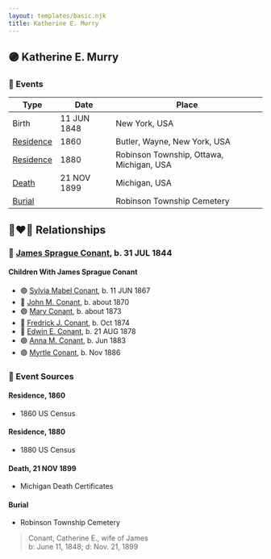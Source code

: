 ```yaml
---
layout: templates/basic.njk
title: Katherine E. Murry
---
```

## 🟣 Katherine E. Murry

### 📆 Events

Type | Date | Place
------ | ------ | ------
Birth | 11 JUN 1848 | New York, USA
[Residence](#event-event-0) | 1860 | Butler, Wayne, New York, USA
[Residence](#event-event-1) | 1880 | Robinson Township, Ottawa, Michigan, USA
[Death](#event-event-6) | 21 NOV 1899 | Michigan, USA
[Burial](#event-event-7) |  | Robinson Township Cemetery

## 👩‍❤️‍👨 Relationships

### 🔵 [James Sprague Conant](/people/6/62404416), b. 31 JUL 1844

#### Children With James Sprague Conant
* 🟣 [Sylvia Mabel Conant](/people/8/88275832), b. 11 JUN 1867
* 🔵 [John M. Conant](/people/3/38989658), b. about 1870
* 🟣 [Mary Conant](/people/9/9630521), b. about 1873
* 🔵 [Fredrick J. Conant](/people/8/80092500), b. Oct 1874
* 🔵 [Edwin E. Conant](/people/9/92758405), b. 21 AUG 1878
* 🟣 [Anna M. Conant](/people/3/39387550), b. Jun 1883
* 🟣 [Myrtle Conant](/people/5/54992094), b. Nov 1886
### 📰 Event Sources

#### <a id="event-event-0"></a> Residence, 1860
* 1860 US Census

#### <a id="event-event-1"></a> Residence, 1880
* 1880 US Census

#### <a id="event-event-6"></a> Death, 21 NOV 1899
* Michigan Death Certificates

#### <a id="event-event-7"></a> Burial
* Robinson Township Cemetery
>   
  > Conant, Catherine E., wife of James  
  > b: June 11, 1848; d: Nov. 21, 1899
